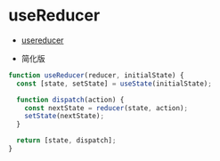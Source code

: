 # useReducer

- [usereducer](https://zh-hans.reactjs.org/docs/hooks-reference.html#usereducer)

- 简化版

```js
function useReducer(reducer, initialState) {
  const [state, setState] = useState(initialState);

  function dispatch(action) {
    const nextState = reducer(state, action);
    setState(nextState);
  }

  return [state, dispatch];
}
```
